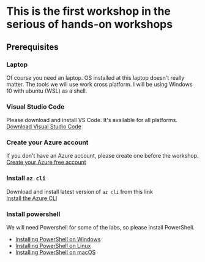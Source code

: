 # This is the first workshop in the serious of hands-on workshops

## Prerequisites

### Laptop

Of course you need an laptop. OS installed at this laptop doesn't really matter. The tools we will use work cross platform. I will be using Windows 10 with ubuntu (WSL) as a shell.

### Visual Studio Code

Please download and install VS Code. It's available for all platforms.
[Download Visual Studio Code](https://code.visualstudio.com/download)

### Create your Azure account

If you don't have an Azure account, please create one before the workshop.
[Create your Azure free account](https://azure.microsoft.com/en-us/free/)

### Install `az cli`

Download and install latest version of `az cli` from this link  
[Install the Azure CLI](https://docs.microsoft.com/en-us/cli/azure/install-azure-cli?view=azure-cli-latest)

### Install powershell

We will need Powershell for some of the labs, so please install PowerShell.

- [Installing PowerShell on Windows](https://docs.microsoft.com/en-us/powershell/scripting/install/installing-powershell-core-on-windows?view=powershell-6)
- [Installing PowerShell on Linux](https://docs.microsoft.com/en-us/powershell/scripting/install/installing-powershell-core-on-linux?view=powershell-6)
- [Installing PowerShell on macOS](https://docs.microsoft.com/en-us/powershell/scripting/install/installing-powershell-core-on-macos?view=powershell-6)
